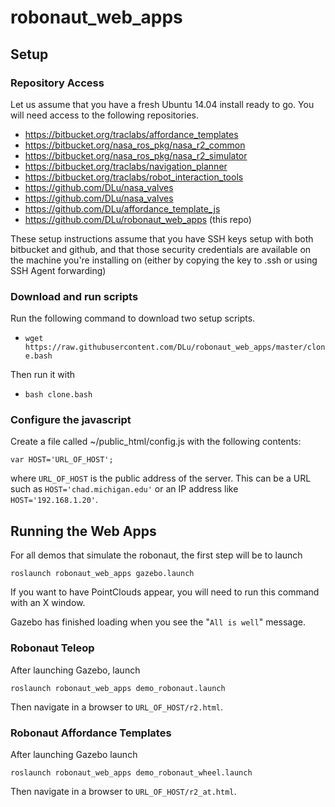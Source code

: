 # robonaut_web_apps

## Setup 

### Repository Access
Let us assume that you have a fresh Ubuntu 14.04 install ready to go. You will need access to the following repositories. 
 * https://bitbucket.org/traclabs/affordance_templates
 * https://bitbucket.org/nasa_ros_pkg/nasa_r2_common
 * https://bitbucket.org/nasa_ros_pkg/nasa_r2_simulator
 * https://bitbucket.org/traclabs/navigation_planner
 * https://bitbucket.org/traclabs/robot_interaction_tools
 * https://github.com/DLu/nasa_valves
 * https://github.com/DLu/nasa_valves
 * https://github.com/DLu/affordance_template_js
 * https://github.com/DLu/robonaut_web_apps (this repo)
 
These setup instructions assume that you have SSH keys setup with both bitbucket and github, and that those security credentials are available on the machine you're installing on (either by copying the key to .ssh or using SSH Agent forwarding)

### Download and run scripts
Run the following command to download two setup scripts. 
 * `wget https://raw.githubusercontent.com/DLu/robonaut_web_apps/master/clone.bash`
 
Then run it with 
 * `bash clone.bash`

### Configure the javascript
Create a file called ~/public_html/config.js with the following contents:
 
    var HOST='URL_OF_HOST';

where `URL_OF_HOST` is the public address of the server. This can be a URL such as `HOST='chad.michigan.edu'` or an IP address like `HOST='192.168.1.20'`.

## Running the Web Apps

For all demos that simulate the robonaut, the first step will be to launch 

    roslaunch robonaut_web_apps gazebo.launch
    
If you want to have PointClouds appear, you will need to run this command with an X window. 

Gazebo has finished loading when you see the "`All is well`" message.

### Robonaut Teleop 
After launching Gazebo, launch

    roslaunch robonaut_web_apps demo_robonaut.launch
    
Then navigate in a browser to `URL_OF_HOST/r2.html`. 


### Robonaut Affordance Templates
After launching Gazebo launch

    roslaunch robonaut_web_apps demo_robonaut_wheel.launch

Then navigate in a browser to `URL_OF_HOST/r2_at.html`.



